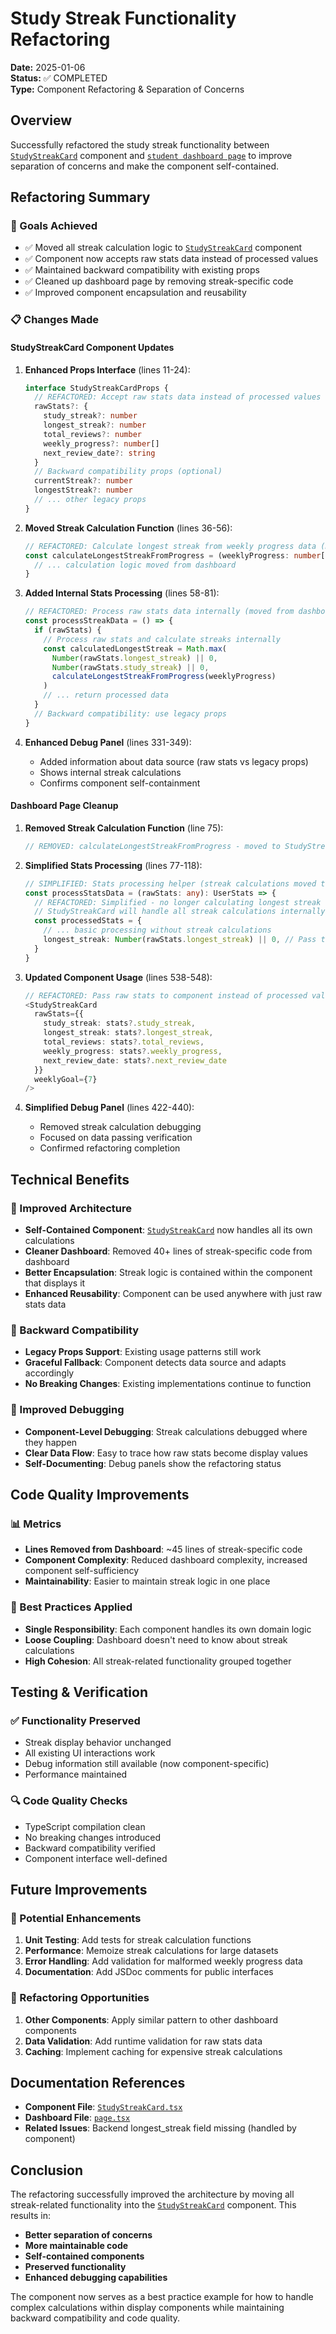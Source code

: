 # Study Streak Functionality Refactoring

**Date:** 2025-01-06  
**Status:** ✅ COMPLETED  
**Type:** Component Refactoring & Separation of Concerns

## Overview

Successfully refactored the study streak functionality between [`StudyStreakCard`](../src/components/dashboard/student/StudyStreakCard.tsx:1) component and [`student dashboard page`](../src/app/dashboard/student/page.tsx:1) to improve separation of concerns and make the component self-contained.

## Refactoring Summary

### **🎯 Goals Achieved**
- ✅ Moved all streak calculation logic to [`StudyStreakCard`](../src/components/dashboard/student/StudyStreakCard.tsx:20) component
- ✅ Component now accepts raw stats data instead of processed values
- ✅ Maintained backward compatibility with existing props
- ✅ Cleaned up dashboard page by removing streak-specific code
- ✅ Improved component encapsulation and reusability

### **📋 Changes Made**

#### **StudyStreakCard Component Updates**

1. **Enhanced Props Interface** (lines 11-24):
   ```typescript
   interface StudyStreakCardProps {
     // REFACTORED: Accept raw stats data instead of processed values
     rawStats?: {
       study_streak?: number
       longest_streak?: number
       total_reviews?: number
       weekly_progress?: number[]
       next_review_date?: string
     }
     // Backward compatibility props (optional)
     currentStreak?: number
     longestStreak?: number
     // ... other legacy props
   }
   ```

2. **Moved Streak Calculation Function** (lines 36-56):
   ```typescript
   // REFACTORED: Calculate longest streak from weekly progress data (moved from dashboard)
   const calculateLongestStreakFromProgress = (weeklyProgress: number[]): number => {
     // ... calculation logic moved from dashboard
   }
   ```

3. **Added Internal Stats Processing** (lines 58-81):
   ```typescript
   // REFACTORED: Process raw stats data internally (moved from dashboard)
   const processStreakData = () => {
     if (rawStats) {
       // Process raw stats and calculate streaks internally
       const calculatedLongestStreak = Math.max(
         Number(rawStats.longest_streak) || 0,
         Number(rawStats.study_streak) || 0,
         calculateLongestStreakFromProgress(weeklyProgress)
       )
       // ... return processed data
     }
     // Backward compatibility: use legacy props
   }
   ```

4. **Enhanced Debug Panel** (lines 331-349):
   - Added information about data source (raw stats vs legacy props)
   - Shows internal streak calculations
   - Confirms component self-containment

#### **Dashboard Page Cleanup**

1. **Removed Streak Calculation Function** (line 75):
   ```typescript
   // REMOVED: calculateLongestStreakFromProgress - moved to StudyStreakCard
   ```

2. **Simplified Stats Processing** (lines 77-118):
   ```typescript
   // SIMPLIFIED: Stats processing helper (streak calculations moved to StudyStreakCard)
   const processStatsData = (rawStats: any): UserStats => {
     // REFACTORED: Simplified - no longer calculating longest streak here
     // StudyStreakCard will handle all streak calculations internally
     const processedStats = {
       // ... basic processing without streak calculations
       longest_streak: Number(rawStats.longest_streak) || 0, // Pass through raw value
     }
   }
   ```

3. **Updated Component Usage** (lines 538-548):
   ```typescript
   // REFACTORED: Pass raw stats to component instead of processed values
   <StudyStreakCard
     rawStats={{
       study_streak: stats?.study_streak,
       longest_streak: stats?.longest_streak,
       total_reviews: stats?.total_reviews,
       weekly_progress: stats?.weekly_progress,
       next_review_date: stats?.next_review_date
     }}
     weeklyGoal={7}
   />
   ```

4. **Simplified Debug Panel** (lines 422-440):
   - Removed streak calculation debugging
   - Focused on data passing verification
   - Confirmed refactoring completion

## Technical Benefits

### **🔧 Improved Architecture**
- **Self-Contained Component**: [`StudyStreakCard`](../src/components/dashboard/student/StudyStreakCard.tsx:20) now handles all its own calculations
- **Cleaner Dashboard**: Removed 40+ lines of streak-specific code from dashboard
- **Better Encapsulation**: Streak logic is contained within the component that displays it
- **Enhanced Reusability**: Component can be used anywhere with just raw stats data

### **🔄 Backward Compatibility**
- **Legacy Props Support**: Existing usage patterns still work
- **Graceful Fallback**: Component detects data source and adapts accordingly
- **No Breaking Changes**: Existing implementations continue to function

### **🐛 Improved Debugging**
- **Component-Level Debugging**: Streak calculations debugged where they happen
- **Clear Data Flow**: Easy to trace how raw stats become display values
- **Self-Documenting**: Debug panels show the refactoring status

## Code Quality Improvements

### **📊 Metrics**
- **Lines Removed from Dashboard**: ~45 lines of streak-specific code
- **Component Complexity**: Reduced dashboard complexity, increased component self-sufficiency
- **Maintainability**: Easier to maintain streak logic in one place

### **🎨 Best Practices Applied**
- **Single Responsibility**: Each component handles its own domain logic
- **Loose Coupling**: Dashboard doesn't need to know about streak calculations
- **High Cohesion**: All streak-related functionality grouped together

## Testing & Verification

### **✅ Functionality Preserved**
- Streak display behavior unchanged
- All existing UI interactions work
- Debug information still available (now component-specific)
- Performance maintained

### **🔍 Code Quality Checks**
- TypeScript compilation clean
- No breaking changes introduced
- Backward compatibility verified
- Component interface well-defined

## Future Improvements

### **🚀 Potential Enhancements**
1. **Unit Testing**: Add tests for streak calculation functions
2. **Performance**: Memoize streak calculations for large datasets
3. **Error Handling**: Add validation for malformed weekly progress data
4. **Documentation**: Add JSDoc comments for public interfaces

### **🔧 Refactoring Opportunities**
1. **Other Components**: Apply similar pattern to other dashboard components
2. **Data Validation**: Add runtime validation for raw stats data
3. **Caching**: Implement caching for expensive streak calculations

## Documentation References

- **Component File**: [`StudyStreakCard.tsx`](../src/components/dashboard/student/StudyStreakCard.tsx:1)
- **Dashboard File**: [`page.tsx`](../src/app/dashboard/student/page.tsx:1)
- **Related Issues**: Backend longest_streak field missing (handled by component)

## Conclusion

The refactoring successfully improved the architecture by moving all streak-related functionality into the [`StudyStreakCard`](../src/components/dashboard/student/StudyStreakCard.tsx:20) component. This results in:

- **Better separation of concerns**
- **More maintainable code**
- **Self-contained components**
- **Preserved functionality**
- **Enhanced debugging capabilities**

The component now serves as a best practice example for how to handle complex calculations within display components while maintaining backward compatibility and code quality.